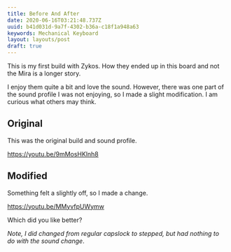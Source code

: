 ```yaml
---
title: Before And After
date: 2020-06-16T03:21:48.737Z
uuid: b41d031d-9a7f-4302-b36a-c18f1a948a63
keywords: Mechanical Keyboard
layout: layouts/post
draft: true
---
```


This is my first build with Zykos. How they ended up in this board and not the Mira is a longer story.

I enjoy them quite a bit and love the sound. However, there was one part of the sound profile I was not enjoying, so I made a slight modification. I am curious what others may think.

## Original

This was the original build and sound profile.

https://youtu.be/9mMosHKlnh8

<h2 class="mt-4">Modified</h2>

Something felt a slightly off, so I made a change.

https://youtu.be/MMyvfpUWymw

Which did you like better?

*Note, I did changed from regular capslock to stepped, but had nothing to do with the sound change*.
